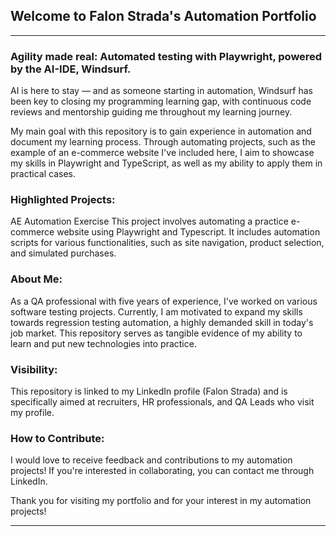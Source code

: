 ## Welcome to Falon Strada's Automation Portfolio
---

### Agility made real: Automated testing with Playwright, powered by the AI-IDE, Windsurf.

AI is here to stay — and as someone starting in automation, Windsurf has been key to closing my programming learning gap, with continuous code reviews and mentorship guiding me throughout my learning journey.

My main goal with this repository is to gain experience in automation and document my learning process. Through automating projects, such as the example of an e-commerce website I've included here, I aim to showcase my skills in Playwright and TypeScript, as well as my ability to apply them in practical cases. 

### Highlighted Projects:
AE Automation Exercise
This project involves automating a practice e-commerce website using Playwright and Typescript. It includes automation scripts for various functionalities, such as site navigation, product selection, and simulated purchases.

### About Me:
As a QA professional with five years of experience, I've worked on various software testing projects. Currently, I am motivated to expand my skills towards regression testing automation, a highly demanded skill in today's job market. This repository serves as tangible evidence of my ability to learn and put new technologies into practice.

### Visibility:
This repository is linked to my LinkedIn profile (Falon Strada) and is specifically aimed at recruiters, HR professionals, and QA Leads who visit my profile.

### How to Contribute:
I would love to receive feedback and contributions to my automation projects! If you're interested in collaborating, you can contact me through LinkedIn.

Thank you for visiting my portfolio and for your interest in my automation projects!

---


